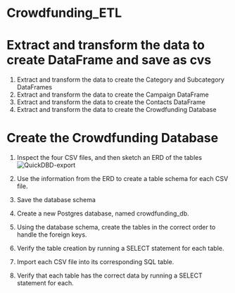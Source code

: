 # Crowdfunding_ETL

# Extract and transform the data to create DataFrame and save as cvs
1. Extract and transform the data to create the Category and Subcategory DataFrames
2. Extract and transform the data to create the Campaign DataFrame
3. Extract and transform the data to create the Contacts DataFrame
4. Extract and transform the data to create the Crowdfunding Database

# Create the Crowdfunding Database
1. Inspect the four CSV files, and then sketch an ERD of the tables
![QuickDBD-export](https://user-images.githubusercontent.com/120171721/224219257-a0896b26-13e5-4ea7-b579-77a49357647e.png)

2. Use the information from the ERD to create a table schema for each CSV file.
3. Save the database schema
4. Create a new Postgres database, named crowdfunding_db.
5. Using the database schema, create the tables in the correct order to handle the foreign keys.
6. Verify the table creation by running a SELECT statement for each table.
7. Import each CSV file into its corresponding SQL table.
8. Verify that each table has the correct data by running a SELECT statement for each.
